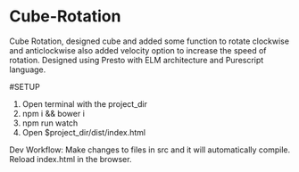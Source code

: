# Cube-Rotation
Cube Rotation, designed cube and added some function to rotate clockwise and anticlockwise also added velocity option to increase the speed of rotation. Designed using Presto with ELM architecture and Purescript language.


#SETUP
1. Open terminal with the project_dir
2. npm i && bower i
3. npm run watch
4. Open $project_dir/dist/index.html

Dev Workflow: Make changes to files in src and it will automatically compile. Reload index.html in the browser.
